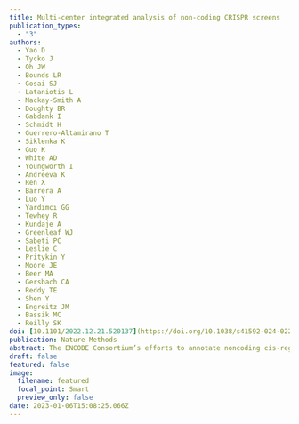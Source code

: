 ```yaml
---
title: Multi-center integrated analysis of non-coding CRISPR screens
publication_types:
  - "3"
authors:
  - Yao D
  - Tycko J
  - Oh JW
  - Bounds LR
  - Gosai SJ
  - Lataniotis L
  - Mackay-Smith A
  - Doughty BR
  - Gabdank I
  - Schmidt H
  - Guerrero-Altamirano T
  - Siklenka K
  - Guo K
  - White AD
  - Youngworth I
  - Andreeva K
  - Ren X
  - Barrera A
  - Luo Y
  - Yardımcı GG
  - Tewhey R
  - Kundaje A
  - Greenleaf WJ
  - Sabeti PC
  - Leslie C
  - Pritykin Y
  - Moore JE
  - Beer MA
  - Gersbach CA
  - Reddy TE
  - Shen Y
  - Engreitz JM
  - Bassik MC
  - Reilly SK 
doi: [10.1101/2022.12.21.520137](https://doi.org/10.1038/s41592-024-02216-7)
publication: Nature Methods
abstract: The ENCODE Consortium’s efforts to annotate noncoding cis-regulatory elements (CREs) have advanced our understanding of gene regulatory landscapes. Pooled, noncoding CRISPR screens offer a systematic approach to investigate cis-regulatory mechanisms. The ENCODE4 Functional Characterization Centers conducted 108 screens in human cell lines, comprising >540,000 perturbations across 24.85 megabases of the genome. Using 332 functionally confirmed CRE–gene links in K562 cells, we established guidelines for screening endogenous noncoding elements with CRISPR interference (CRISPRi), including accurate detection of CREs that exhibit variable, often low, transcriptional effects. Benchmarking five screen analysis tools, we find that CASA produces the most conservative CRE calls and is robust to artifacts of low-specificity single guide RNAs. We uncover a subtle DNA strand bias for CRISPRi in transcribed regions with implications for screen design and analysis. Together, we provide an accessible data resource, predesigned single guide RNAs for targeting 3,275,697 ENCODE SCREEN candidate CREs with CRISPRi and screening guidelines to accelerate functional characterization of the noncoding genome.
draft: false
featured: false
image:
  filename: featured
  focal_point: Smart
  preview_only: false
date: 2023-01-06T15:08:25.066Z
---
```

